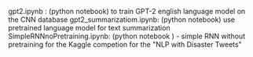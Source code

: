  gpt2.ipynb              : (python notebook) to train GPT-2 english language model on  the CNN database
 gpt2_summarizatiom.ipynb: (python notebook) use pretrained language model for text summarization
 SimpleRNNnoPretraining.ipynb: (python notebook ) - simple RNN without pretraining for the Kaggle competion for the  "NLP with Disaster Tweets"

